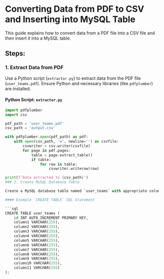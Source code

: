 # Converting Data from PDF to CSV and Inserting into MySQL Table

This guide explains how to convert data from a PDF file into a CSV file and then insert it into a MySQL table.

## Steps:

### 1. Extract Data from PDF

Use a Python script (`extractor.py`) to extract data from the PDF file (`user_teams.pdf`). Ensure Python and necessary libraries (like `pdfplumber`) are installed.

#### Python Script: `extractor.py`

```python
import pdfplumber
import csv

pdf_path = 'user_teams.pdf'
csv_path = 'output.csv'

with pdfplumber.open(pdf_path) as pdf:
    with open(csv_path, 'w', newline='') as csvfile:
        csvwriter = csv.writer(csvfile)
        for page in pdf.pages:
            table = page.extract_table()
            if table:
                for row in table:
                    csvwriter.writerow(row)

print(f'Data extracted to {csv_path}')
### 2. Create MySQL Database Table

Create a MySQL database table named `user_teams` with appropriate columns to store the extracted data.

#### Example `CREATE TABLE` SQL Statement

```sql
CREATE TABLE user_teams (
    id INT AUTO_INCREMENT PRIMARY KEY,
    column1 VARCHAR(255),
    column2 VARCHAR(255),
    column3 VARCHAR(255),
    column4 VARCHAR(255),
    column5 VARCHAR(255),
    column6 VARCHAR(255),
    column7 VARCHAR(255),
    column8 VARCHAR(255),
    column9 VARCHAR(255),
    column10 VARCHAR(255),
    column11 VARCHAR(255)
);

